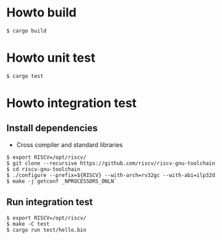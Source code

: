 # Howto build

```
$ cargo build
```


# Howto unit test

```
$ cargo test
```


# Howto integration test

## Install dependencies

- Cross compiler and standard libraries
```
$ export RISCV=/opt/riscv/
$ git clone --recursive https://github.com/riscv/riscv-gnu-toolchain
$ cd riscv-gnu-toolchain
$ ./configure --prefix=${RISCV} --with-arch=rv32gc --with-abi=ilp32d
$ make -j`getconf _NPROCESSORS_ONLN`
```

## Run integration test
```
$ export RISCV=/opt/riscv/
$ make -C test
$ cargo run test/hello.bin
```
